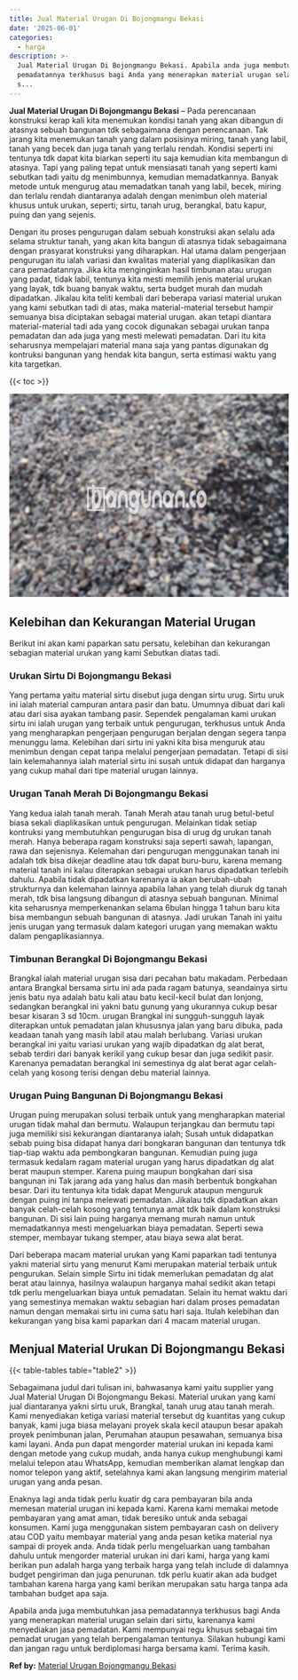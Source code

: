```yaml
---
title: Jual Material Urugan Di Bojongmangu Bekasi
date: '2025-06-01'
categories:
  - harga
description: >-
  Jual Material Urugan Di Bojongmangu Bekasi. Apabila anda juga membutuhkan jasa
  pemadatannya terkhusus bagi Anda yang menerapkan material urugan selain dari
  s...
---
```


**Jual Material Urugan Di Bojongmangu Bekasi** – Pada perencanaan konstruksi kerap kali kita menemukan kondisi tanah yang akan dibangun di atasnya sebuah bangunan tdk sebagaimana dengan perencanaan. Tak jarang kita menemukan tanah yang dalam posisinya miring, tanah yang labil, tanah yang becek dan juga tanah yang terlalu rendah. Kondisi seperti ini tentunya tdk dapat kita biarkan seperti itu saja kemudian kita membangun di atasnya. Tapi yang paling tepat untuk mensiasati tanah yang seperti kami sebutkan tadi yaitu dg menimbunnya, kemudian memadatkannya. Banyak metode untuk mengurug atau memadatkan tanah yang labil, becek, miring dan terlalu rendah diantaranya adalah dengan menimbun oleh material khusus untuk urukan, seperti; sirtu, tanah urug, berangkal, batu kapur, puing dan yang sejenis.

Dengan itu proses pengurugan dalam sebuah konstruksi akan selalu ada selama struktur tanah, yang akan kita bangun di atasnya tidak sebagaimana dengan prasyarat konstruksi yang diharapkan. Hal utama dalam pengerjaan pengurugan itu ialah variasi dan kwalitas material yang diaplikasikan dan cara pemadatannya. Jika kita menginginkan hasil timbunan atau urugan yang padat, tidak labil, tentunya kita mesti memilih jenis material urukan yang layak, tdk buang banyak waktu, serta budget murah dan mudah dipadatkan. Jikalau kita teliti kembali dari beberapa variasi material urukan yang kami sebutkan tadi di atas, maka material-material tersebut hampir semuanya bisa diciptakan sebagai material urugan. akan tetapi diantara material-material tadi ada yang cocok digunakan sebagai urukan tanpa pemadatan dan ada juga yang mesti melewati pemadatan. Dari itu kita seharusnya mempelajari material mana saja yang pantas digunakan dg kontruksi bangunan yang hendak kita bangun, serta estimasi waktu yang kita targetkan.

{{< toc >}}

![Jual Material Urugan Di Bojongmangu Bekasi](/images/jual-urugan-08.png)

## Kelebihan dan Kekurangan Material Urugan

Berikut ini akan kami paparkan satu persatu, kelebihan dan kekurangan sebagian material urukan yang kami Sebutkan diatas tadi.

### Urukan Sirtu Di Bojongmangu Bekasi

Yang pertama yaitu material sirtu disebut juga dengan sirtu urug. Sirtu uruk ini ialah material campuran antara pasir dan batu. Umumnya dibuat dari kali atau dari sisa ayakan tambang pasir. Sependek pengalaman kami urukan sirtu ini ialah urugan yang terbaik untuk pengurugan, terkhusus untuk Anda yang mengharapkan pengerjaan pengurugan berjalan dengan segera tanpa menunggu lama. Kelebihan dari sirtu ini yakni kita bisa menguruk atau menimbun dengan cepat tanpa melalui pengerjaan pemadatan. Tetapi di sisi lain kelemahannya ialah material sirtu ini susah untuk didapat dan harganya yang cukup mahal dari tipe material urugan lainnya.

### Urugan Tanah Merah Di Bojongmangu Bekasi

Yang kedua ialah tanah merah. Tanah Merah atau tanah urug betul-betul biasa sekali diaplikasikan untuk pengurugan. Melainkan tidak setiap kontruksi yang membutuhkan pengurugan bisa di urug dg urukan tanah merah. Hanya beberapa ragam konstruksi saja seperti sawah, lapangan, rawa dan sejenisnya. Kelemahan dari pengurugan menggunakan tanah ini adalah tdk bisa dikejar deadline atau tdk dapat buru-buru, karena memang material tanah ini kalau diterapkan sebagai urukan harus dipadatkan terlebih dahulu. Apabila tidak dipadatkan karenanya ia akan berubah-ubah strukturnya dan kelemahan lainnya apabila lahan yang telah diuruk dg tanah merah, tdk bisa langsung dibangun di atasnya sebuah bangunan. Minimal kita seharusnya memperkenankan selama 6bulan hingga 1 tahun baru kita bisa membangun sebuah bangunan di atasnya. Jadi urukan Tanah ini yaitu jenis urugan yang termasuk dalam kategori urugan yang memakan waktu dalam pengaplikasiannya.

### Timbunan Berangkal Di Bojongmangu Bekasi

Brangkal ialah material urugan sisa dari pecahan batu makadam. Perbedaan antara Brangkal bersama sirtu ini ada pada ragam batunya, seandainya sirtu jenis batu nya adalah batu kali atau batu kecil-kecil bulat dan lonjong, sedangkan berangkal ini yakni batu gunung yang ukurannya cukup besar besar kisaran 3 sd 10cm. urugan Brangkal ini sungguh-sungguh layak diterapkan untuk pemadatan jalan khususnya jalan yang baru dibuka, pada keadaan tanah yang masih labil atau malah berlubang. Variasi urukan berangkal ini yaitu variasi urukan yang wajib dipadatkan dg alat berat, sebab terdiri dari banyak kerikil yang cukup besar dan juga sedikit pasir. Karenanya pemadatan berangkal ini semestinya dg alat berat agar celah-celah yang kosong terisi dengan debu material lainnya.

### Urugan Puing Bangunan Di Bojongmangu Bekasi

Urugan puing merupakan solusi terbaik untuk yang mengharapkan material urugan tidak mahal dan bermutu. Walaupun terjangkau dan bermutu tapi juga memiliki sisi kekurangan diantaranya ialah; Susah untuk didapatkan sebab puing bisa didapat hanya dari bongkaran bangunan dan tentunya tdk tiap-tiap waktu ada pembongkaran bangunan. Kemudian puing juga termasuk kedalam ragam material urugan yang harus dipadatkan dg alat berat maupun stemper. Karena puing maupun bongkahan dari sisa bangunan ini Tak jarang ada yang halus dan masih berbentuk bongkahan besar. Dari itu tentunya kita tidak dapat Menguruk ataupun menguruk dengan puing ini tanpa melewati pemadatan. Jikalau tdk dipadatkan akan banyak celah-celah kosong yang tentunya amat tdk baik dalam konstruksi bangunan. Di sisi lain puing harganya memang murah namun untuk memadatkannya mesti mengeluarkan biaya pemadatan. Seperti sewa stemper, membayar tukang stemper, atau biaya sewa alat berat.

Dari beberapa macam material urukan yang Kami paparkan tadi tentunya yakni material sirtu yang menurut Kami merupakan material terbaik untuk pengurukan. Selain simple Sirtu ini tidak memerlukan pemadatan dg alat berat atau lainnya, hasilnya walaupun harganya mahal sedikit akan tetapi tdk perlu mengeluarkan biaya untuk pemadatan. Selain itu hemat waktu dari yang semestinya memakan waktu sebagian hari dalam proses pemadatan namun dengan memakai sirtu ini cuma satu hari saja. Itulah kelebihan dan kekurangan yang bisa kami paparkan dari 4 macam material urugan.

## Menjual Material Urukan Di Bojongmangu Bekasi

{{< table-tables table="table2" >}}

Sebagaimana judul dari tulisan ini, bahwasanya kami yaitu supplier yang Jual Material Urugan Di Bojongmangu Bekasi. Material urukan yang kami jual diantaranya yakni sirtu uruk, Brangkal, tanah urug atau tanah merah. Kami menyediakan ketiga variasi material tersebut dg kuantitas yang cukup banyak, kami juga biasa melayani proyek skala kecil ataupun besar apakah proyek penimbunan jalan, Perumahan ataupun pesawahan, semuanya bisa kami layani. Anda pun dapat mengorder material urukan ini kepada kami dengan metode yang cukup mudah, anda hanya cukup menghubungi kami melalui telepon atau WhatsApp, kemudian memberikan alamat lengkap dan nomor telepon yang aktif, setelahnya kami akan langsung mengirim material urugan yang anda pesan.

Enaknya lagi anda tidak perlu kuatir dg cara pembayaran bila anda memesan material urugan ini kepada kami. Karena kami memakai metode pembayaran yang amat aman, tidak beresiko untuk anda sebagai konsumen. Kami juga menggunakan sistem pembayaran cash on delivery atau COD yaitu membayar material yang anda pesan ketika material nya sampai di proyek anda. Anda tidak perlu mengeluarkan uang tambahan dahulu untuk mengorder material urukan ini dari kami, harga yang kami berikan pun adalah harga yang terbaik harga yang telah include di dalamnya budget pengiriman dan juga penurunan. tdk perlu kuatir akan ada budget tambahan karena harga yang kami berikan merupakan satu harga tanpa ada tambahan budget apa saja.

Apabila anda juga membutuhkan jasa pemadatannya terkhusus bagi Anda yang menerapkan material urugan selain dari sirtu, karenanya kami menyediakan jasa pemadatan. Kami mempunyai regu khusus sebagai tim pemadat urugan yang telah berpengalaman tentunya. Silakan hubungi kami dan jangan ragu untuk berdiplomasi harga bersama kami. Terima kasih.

**Ref by:** [Material Urugan Bojongmangu Bekasi](https://id.wikipedia.org/wiki/Material)
